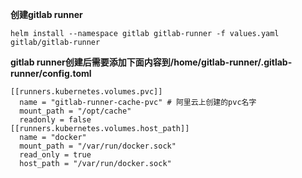 **创建gitlab runner**

`helm install --namespace gitlab gitlab-runner -f values.yaml gitlab/gitlab-runner`

**gitlab runner创建后需要添加下面内容到/home/gitlab-runner/.gitlab-runner/config.toml**

```
[[runners.kubernetes.volumes.pvc]]
  name = "gitlab-runner-cache-pvc" # 阿里云上创建的pvc名字
  mount_path = "/opt/cache"
  readonly = false
[[runners.kubernetes.volumes.host_path]]
  name = "docker"
  mount_path = "/var/run/docker.sock"
  read_only = true
  host_path = "/var/run/docker.sock"
```
